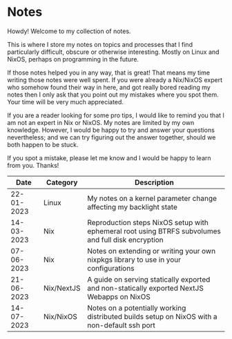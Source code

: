 # Notes

Howdy! Welcome to my collection of notes.

This is where I store my notes on topics and processes that I find particularly
difficult, obscure or otherwise interesting. Mostly on Linux and NixOS, perhaps
on programming in the future.

If those notes helped you in any way, that is great! That means my time writing
those notes were well spent. If you were already a Nix/NixOS expert who somehow
found their way in here, and got really bored reading my notes then I only ask
that you point out my mistakes where you spot them. Your time will be very much
appreciated.

If you are a reader looking for some pro tips, I would like to remind you that I
am not an expert in Nix or NixOS. My notes are limited by my own knowledge.
However, I would be happy to try and answer your questions nevertheless; and we
can try figuring out the answer together, should we both happen to be stuck.

If you spot a mistake, please let me know and I would be happy to learn from
you. Thanks!

| Date       | Category   | Description                                                                                        |
| ---------- | ---------- | -------------------------------------------------------------------------------------------------- |
| 22-01-2023 | Linux      | My notes on a kernel parameter change affecting my backlight state                                 |
| 14-03-2023 | Nix        | Reproduction steps NixOS setup with ephemeral root using BTRFS subvolumes and full disk encryption |
| 07-06-2023 | Nix        | Notes on extending or writing your own nixpkgs library to use in your configurations               |
| 21-06-2023 | Nix/NextJS | A guide on serving statically exported and non-statically exported NextJS Webapps on NixOS         |
| 14-07-2023 | Nix/NixOS  | Notes on a potentially working distributed builds setup on NixOS with a non-default ssh port       |
